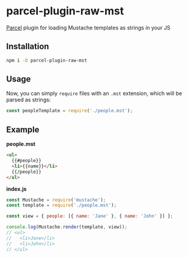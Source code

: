 # parcel-plugin-raw-mst

[Parcel](https://parceljs.org/) plugin for loading Mustache templates as strings in your JS

## Installation

```sh
npm i -D parcel-plugin-raw-mst
```

## Usage

Now, you can simply `require` files with an `.mst` extension, which will be parsed as strings:

```js
const peopleTemplate = require('./people.mst');
```

## Example

**people.mst**

```html
<ul>
  {{#people}}
  <li>{{name}}</li>
  {{/people}}
</ul>
```

**index.js**

```js
const Mustache = require('mustache');
const template = require('./people.mst');

const view = { people: [{ name: 'Jane' }, { name: 'John' }] };

console.log(Mustache.render(template, view));
// <ul>
//   <li>Jane</li>
//   <li>John</li>
// </ul>
```